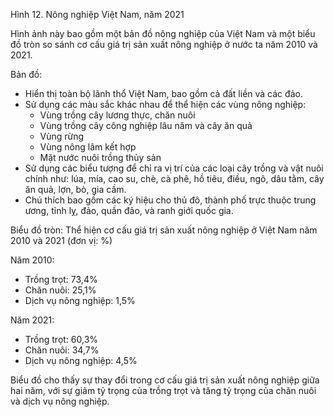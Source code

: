 Hình 12. Nông nghiệp Việt Nam, năm 2021

Hình ảnh này bao gồm một bản đồ nông nghiệp của Việt Nam và một biểu đồ tròn so sánh cơ cấu giá trị sản xuất nông nghiệp ở nước ta năm 2010 và 2021.

Bản đồ:
- Hiển thị toàn bộ lãnh thổ Việt Nam, bao gồm cả đất liền và các đảo.
- Sử dụng các màu sắc khác nhau để thể hiện các vùng nông nghiệp:
  + Vùng trồng cây lương thực, chăn nuôi
  + Vùng trồng cây công nghiệp lâu năm và cây ăn quả
  + Vùng rừng
  + Vùng nông lâm kết hợp
  + Mặt nước nuôi trồng thủy sản
- Sử dụng các biểu tượng để chỉ ra vị trí của các loại cây trồng và vật nuôi chính như: lúa, mía, cao su, chè, cà phê, hồ tiêu, điều, ngô, dâu tằm, cây ăn quả, lợn, bò, gia cầm.
- Chú thích bao gồm các ký hiệu cho thủ đô, thành phố trực thuộc trung ương, tỉnh lỵ, đảo, quần đảo, và ranh giới quốc gia.

Biểu đồ tròn:
Thể hiện cơ cấu giá trị sản xuất nông nghiệp ở Việt Nam năm 2010 và 2021 (đơn vị: %)

Năm 2010:
- Trồng trọt: 73,4%
- Chăn nuôi: 25,1%
- Dịch vụ nông nghiệp: 1,5%

Năm 2021:
- Trồng trọt: 60,3%
- Chăn nuôi: 34,7%
- Dịch vụ nông nghiệp: 4,5%

Biểu đồ cho thấy sự thay đổi trong cơ cấu giá trị sản xuất nông nghiệp giữa hai năm, với sự giảm tỷ trọng của trồng trọt và tăng tỷ trọng của chăn nuôi và dịch vụ nông nghiệp.